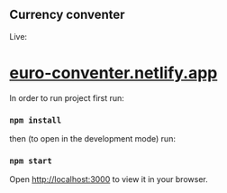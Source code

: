 ## Currency conventer

Live:
# [euro-conventer.netlify.app](euro-conventer.netlify.app)

In order to run project first run:
### `npm install`

then (to open in the development mode) run:

### `npm start`

Open [http://localhost:3000](http://localhost:3000) to view it in your browser.



